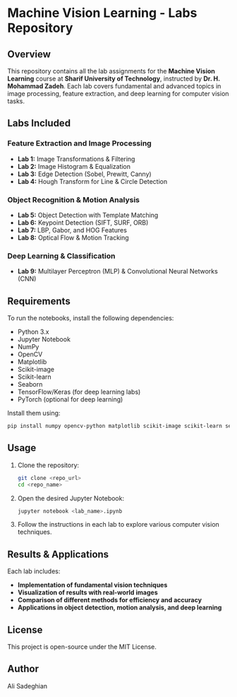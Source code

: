 # Machine Vision Learning - Labs Repository

## Overview
This repository contains all the lab assignments for the **Machine Vision Learning** course at **Sharif University of Technology**, instructed by **Dr. H. Mohammad Zadeh**. Each lab covers fundamental and advanced topics in image processing, feature extraction, and deep learning for computer vision tasks.

## Labs Included

### **Feature Extraction and Image Processing**
- **Lab 1:** Image Transformations & Filtering
- **Lab 2:** Image Histogram & Equalization
- **Lab 3:** Edge Detection (Sobel, Prewitt, Canny)
- **Lab 4:** Hough Transform for Line & Circle Detection

### **Object Recognition & Motion Analysis**
- **Lab 5:** Object Detection with Template Matching
- **Lab 6:** Keypoint Detection (SIFT, SURF, ORB)
- **Lab 7:** LBP, Gabor, and HOG Features
- **Lab 8:** Optical Flow & Motion Tracking

### **Deep Learning & Classification**
- **Lab 9:** Multilayer Perceptron (MLP) & Convolutional Neural Networks (CNN)

## Requirements
To run the notebooks, install the following dependencies:
- Python 3.x
- Jupyter Notebook
- NumPy
- OpenCV
- Matplotlib
- Scikit-image
- Scikit-learn
- Seaborn
- TensorFlow/Keras (for deep learning labs)
- PyTorch (optional for deep learning)

Install them using:
```bash
pip install numpy opencv-python matplotlib scikit-image scikit-learn seaborn tensorflow torch
```

## Usage
1. Clone the repository:
   ```bash
   git clone <repo_url>
   cd <repo_name>
   ```
2. Open the desired Jupyter Notebook:
   ```bash
   jupyter notebook <lab_name>.ipynb
   ```
3. Follow the instructions in each lab to explore various computer vision techniques.

## Results & Applications
Each lab includes:
- **Implementation of fundamental vision techniques**
- **Visualization of results with real-world images**
- **Comparison of different methods for efficiency and accuracy**
- **Applications in object detection, motion analysis, and deep learning**

## License
This project is open-source under the MIT License.

## Author
Ali Sadeghian
